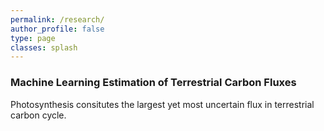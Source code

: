 ```yaml
---
permalink: /research/
author_profile: false
type: page
classes: splash
---
```



### Machine Learning Estimation of Terrestrial Carbon Fluxes
Photosynthesis consitutes the largest yet most uncertain flux in terrestrial carbon cycle. 
